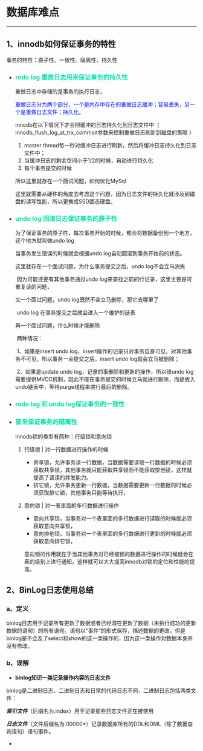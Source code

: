 # 数据库难点

------

## 1、innodb如何保证事务的特性

事务的特性：原子性、一致性、隔离性、持久性

- ### <font color=" \#EE30A7 ">redo log 重做日志用来保证事务的持久性</font>

  重做日志中存储的是事务的执行日志，

  <font color=" \#E0FFFF ">重做日志分为两个部分，一个是内存中存在的重做日志缓冲；容易丢失，另一个是重做日志文件；持久化。</font>

  innodb在以下情况下才会把缓冲的日志持久化到日志文件中（ innodb_flush_log_at_trx_commoit参数来控制重做日志刷新到磁盘的策略 ）

  1. master thread每一秒对缓冲日志进行刷新，然后将缓冲日志持久化到日志文件中；
  2. 当缓冲日志的剩余空间小于1/2的时候，自动进行持久化
  3. 每个事务提交的时候

  所以这里就存在一个面试问题，如何优化MySql

  ​		这里就需要从硬件的角度去考虑这个问题，因为日志文件的持久化就涉及到磁盘的读写性能，所以更换成SSD固态硬盘。

- ### <font color="\#EE30A7 ">undo log 回滚日志保证事务的原子性</font>

  为了保证事务的原子性，每次事务开始的时候，都会将数据备份到一个地方，这个地方就叫做undo log

  当事务发生错误的时候就会根据undo log自动回滚到事务开始前的状态。

  这里就存在一个面试问题，为什么事务提交之后，undo log不会立马消失

  ​		因为可能还要有其他事务通过undo log来查找之前的行记录，这里主要是可重复读的问题，

  又一个面试问题，undo log既然不会立马删除，那它去哪里了

  ​		undo log 在事务提交之后就会进入一个维护的链表

  再一个面试问题，什么时候才能删除

  ​		两种情况：

  ​			1、如果是insert undo log，insert操作的记录只对事务自身可见，对其他事务不可见，所以事务一点提交之后，insert undo log就会立马被删除；

  ​			2、如果是update undo log，记录的事删除和更新的操作，所以该undo log需要提供MVCC机制，因此不能在事务提交的时候立马就进行删除，而是放入undo链表中，等待purge线程来进行最后的删除。

- ### <font color="\#EE30A7 ">redo log 和 undo log保证事务的一致性</font>

- ### <font color="\#EE30A7">锁来保证事务的隔离性</font>

  innodb锁的类型有两种：行级锁和意向锁

  1. 行级锁  |   对一行数据进行操作的时候

     - 共享锁，允许事务读一行数据，当数据需要读取一行数据的时候必须获取共享锁，其他事务就只能获取共享锁而不能获取排他锁，这样就提高了读读的并发能力。
     - 排它锁，允许事务更新一行数据，当数据需要更新一行数据的时候必须获取排它锁，其他事务只能等待执行，

  2. 意向锁   |    对一表里面的多行数据进行操作

     - 意向共享锁，当事务对一个表里面的多行数据进行读取的时候就必须获取意向共享锁，
     - 意向排他锁，当事务对一个表里面的多行数据进行更新的时候就必须获取意向排它锁，

     意向锁的作用就在于当其他事务对已经被锁的数据进行操作的时候就会在表的级别上进行通知，这样就可以大大提高innodb对锁的定位和性能的提高。

## 2、BinLog日志使用总结

### a、定义

binlog日志用于记录所有更新了数据或者已经潜在更新了数据（未执行成功的更新数据的语句）的所有语句。语句以“事件”的形式保存，描述数据的更改。但是binlog是不会及了select和show的这一类操作的，因为这一类操作对数据本身并没有修改。

### b、误解

- **binlog知识一类记录操作内容的日志文件**

​      binlog是二进制日志，二进制日志和日常的代码日志不同，二进制日志包括两类文件：

​		***索引文件***（后缀名为.index）用于记录那些日志文件正在被使用

​		***日志文件***（文件后缀名为.00000*）记录数据库所有的DDL和DML（除了数据查询语句）语句事件。

- ​	











































